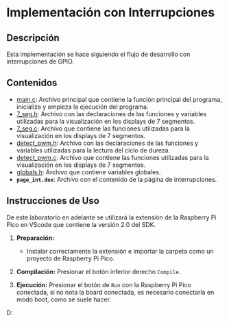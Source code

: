 # Implementación con Interrupciones

## Descripción

Esta implementación se hace siguiendo el flujo de desarrollo con interrupciones de GPIO.
  
## Contenidos

- [main.c](#./C_Interrupt/src/main.c): Archivo principal que contiene la función principal del programa, inicializa y empieza la ejecución del programa.
- [7_seg.h](#./C_Interrupt/include/7_seg.h): Archivo con las declaraciones de las funciones y variables utilizadas para la visualización en los displays de 7 segmentos.
- [7_seg.c](#./C_Interrupt/src/7_seg.c): Archivo que contiene las funciones utilizadas para la visualización en los displays de 7 segmentos.
- [detect_pwm.h](#./C_Interrupt/include/detect_pwm.h): Archivo con las declaraciones de las funciones y variables utilizadas para la lectura del ciclo de dureza.
- [detect_pwm.c](#./C_Interrupt/src/detect_pwm.c): Archivo que contiene las funciones utilizadas para la visualización en los displays de 7 segmentos.
- [globals.h](#./C_Interrupt/include/globals.h): Archivo que contiene variables globales.
- **`page_int.dox`**: Archivo con el contenido de la página de interrupciones.
  

## Instrucciones de Uso
De este laboratorio en adelante se utilizará la extensión de la Raspberry Pi Pico en VScode que contiene la versión 2.0 del SDK.

1. **Preparación:**
   - Instalar correctamente la extensión e importar la carpeta como un proyecto de Raspberry Pi Pico.

2. **Compilación:**
   Presionar el botón inferior derecho `Compile`.

3. **Ejecución:**
   Presionar el botón de `Run` con la Raspberry Pi Pico conectada, si no nota la board conectada, es necesario conectarla en modo boot, como se suele hacer.

D: